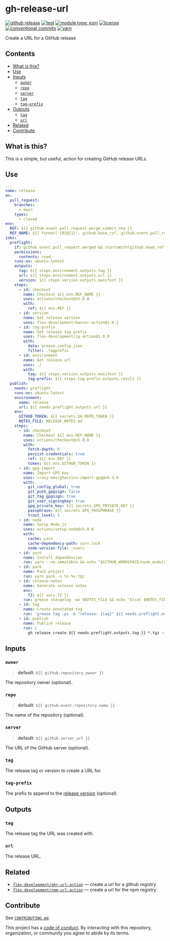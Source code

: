 # gh-release-url

[![github release](https://img.shields.io/github/v/release/flex-development/gh-release-url-action.svg?include_prereleases\&sort=semver)](https://github.com/flex-development/gh-release-url-action/releases/latest)
[![test](https://github.com/flex-development/gh-release-url-action/actions/workflows/test.yml/badge.svg)](https://github.com/flex-development/gh-release-url-action/actions/workflows/test.yml)
[![module type: esm](https://img.shields.io/badge/module%20type-esm-brightgreen)](https://github.com/voxpelli/badges-cjs-esm)
[![license](https://img.shields.io/github/license/flex-development/gh-release-url-action.svg)](LICENSE.md)
[![conventional commits](https://img.shields.io/badge/-conventional%20commits-fe5196?logo=conventional-commits\&logoColor=ffffff)](https://conventionalcommits.org)
[![yarn](https://img.shields.io/badge/-yarn-2c8ebb?style=flat\&logo=yarn\&logoColor=ffffff)](https://yarnpkg.com)

Create a URL for a GitHub release

## Contents

- [What is this?](#what-is-this)
- [Use](#use)
- [Inputs](#inputs)
  - [`owner`](#owner)
  - [`repo`](#repo)
  - [`server`](#server)
  - [`tag`](#tag)
  - [`tag-prefix`](#tag-prefix)
- [Outputs](#outputs)
  - [`tag`](#tag-1)
  - [`url`](#url)
- [Related](#related)
- [Contribute](#contribute)

## What is this?

This is a simple, but useful, action for creating GitHub release URLs.

## Use

```yaml
---
name: release
on:
  pull_request:
    branches:
      - main
    types:
      - closed
env:
  REF: ${{ github.event.pull_request.merge_commit_sha }}
  REF_NAME: ${{ format('{0}@{1}', github.base_ref, github.event.pull_request.merge_commit_sha) }}
jobs:
  preflight:
    if: github.event.pull_request.merged && startsWith(github.head_ref, 'release/')
    permissions:
      contents: read
    runs-on: ubuntu-latest
    outputs:
      tag: ${{ steps.environment.outputs.tag }}
      url: ${{ steps.environment.outputs.url }}
      version: ${{ steps.version.outputs.manifest }}
    steps:
      - id: checkout
        name: Checkout ${{ env.REF_NAME }}
        uses: actions/checkout@v5.0.0
        with:
          ref: ${{ env.REF }}
      - id: version
        name: Get release version
        uses: flex-development/manver-action@1.0.1
      - id: tag-prefix
        name: Get release tag prefix
        uses: flex-development/jq-action@1.0.0
        with:
          data: grease.config.json
          filter: .tagprefix
      - id: environment
        name: Get release url
        uses: ./
        with:
          tag: ${{ steps.version.outputs.manifest }}
          tag-prefix: ${{ steps.tag-prefix.outputs.result }}
  publish:
    needs: preflight
    runs-on: ubuntu-latest
    environment:
      name: release
      url: ${{ needs.preflight.outputs.url }}
    env:
      GITHUB_TOKEN: ${{ secrets.GH_REPO_TOKEN }}
      NOTES_FILE: RELEASE_NOTES.md
    steps:
      - id: checkout
        name: Checkout ${{ env.REF_NAME }}
        uses: actions/checkout@v5.0.0
        with:
          fetch-depth: 0
          persist-credentials: true
          ref: ${{ env.REF }}
          token: ${{ env.GITHUB_TOKEN }}
      - id: gpg-import
        name: Import GPG key
        uses: crazy-max/ghaction-import-gpg@v6.3.0
        with:
          git_config_global: true
          git_push_gpgsign: false
          git_tag_gpgsign: true
          git_user_signingkey: true
          gpg_private_key: ${{ secrets.GPG_PRIVATE_KEY }}
          passphrase: ${{ secrets.GPG_PASSPHRASE }}
          trust_level: 5
      - id: node
        name: Setup Node.js
        uses: actions/setup-node@v5.0.0
        with:
          cache: yarn
          cache-dependency-path: yarn.lock
          node-version-file: .nvmrc
      - id: yarn
        name: Install dependencies
        run: yarn --no-immutable && echo "$GITHUB_WORKSPACE/node_modules/.bin" >>$GITHUB_PATH
      - id: pack
        name: Pack project
        run: yarn pack -o %s-%v.tgz
      - id: release-notes
        name: Generate release notes
        env:
          TZ: ${{ vars.TZ }}
        run: grease changelog -wo $NOTES_FILE && echo "$(cat $NOTES_FILE)" >>$GITHUB_STEP_SUMMARY
      - id: tag
        name: Create annotated tag
        run: 'grease tag -ps -m "release: {tag}" ${{ needs.preflight.outputs.version }}'
      - id: publish
        name: Publish release
        run: |
          gh release create ${{ needs.preflight.outputs.tag }} *.tgz --title=${{ needs.preflight.outputs.tag }} --notes-file=$NOTES_FILE --verify-tag
```

## Inputs

### `owner`

> **default**: `${{ github.repository_owner }}`

The repository owner (optional).

### `repo`

> **default**: `${{ github.event.repository.name }}`

The name of the repository (optional).

### `server`

> **default**: `${{ github.server_url }}`

The URL of the GitHub server (optional).

### `tag`

The release tag or version to create a URL for.

### `tag-prefix`

The prefix to append to the [release version](#tag) (optional).

## Outputs

### `tag`

The release tag the URL was created with.

### `url`

The release URL.

## Related

- [`flex-development/ghr-url-action`][ghr-url-action] — create a url for a github registry
- [`flex-development/npm-url-action`][npm-url-action] — create a url for the npm registry

## Contribute

See [`CONTRIBUTING.md`](CONTRIBUTING.md).

This project has a [code of conduct](./CODE_OF_CONDUCT.md). By interacting with this repository, organization, or
community you agree to abide by its terms.

[ghr-url-action]: https://github.com/flex-development/ghr-url-action

[npm-url-action]: https://github.com/flex-development/npm-url-action
